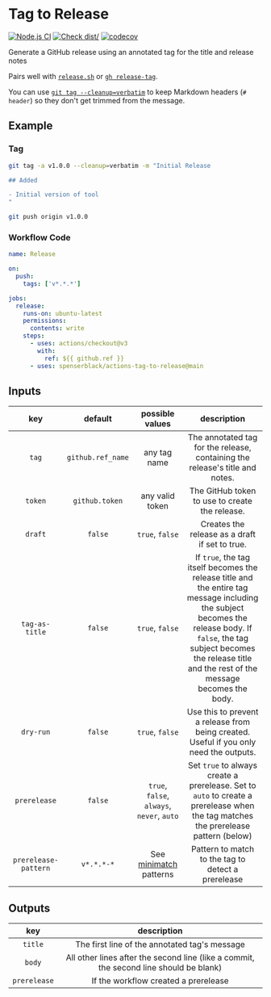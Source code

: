 # Tag to Release

[![Node.js CI](https://github.com/spenserblack/actions-tag-to-release/actions/workflows/ci.yml/badge.svg)](https://github.com/spenserblack/actions-tag-to-release/actions/workflows/ci.yml)
[![Check dist/](https://github.com/spenserblack/actions-tag-to-release/actions/workflows/check-dist.yml/badge.svg)](https://github.com/spenserblack/actions-tag-to-release/actions/workflows/check-dist.yml)
[![codecov](https://codecov.io/gh/spenserblack/actions-tag-to-release/branch/main/graph/badge.svg?token=abEvixe4s0)](https://codecov.io/gh/spenserblack/actions-tag-to-release)

Generate a GitHub release using an annotated tag for the title and release
notes

Pairs well with [`release.sh`][release-sh] or [`gh release-tag`][gh-release-tag].

You can use [`git tag --cleanup=verbatim`][cleanup-verbatim]
to keep Markdown headers (`# header`) so they don't get
trimmed from the message.

## Example

### Tag

```bash
git tag -a v1.0.0 --cleanup=verbatim -m "Initial Release

## Added

- Initial version of tool
"

git push origin v1.0.0
```

### Workflow Code

```yaml
name: Release

on:
  push:
    tags: ['v*.*.*']

jobs:
  release:
    runs-on: ubuntu-latest
    permissions:
      contents: write
    steps:
      - uses: actions/checkout@v3
        with:
          ref: ${{ github.ref }}
      - uses: spenserblack/actions-tag-to-release@main
```

## Inputs

|         key          |      default      |              possible values               |                                                                                                            description                                                                                                             |
| :------------------: | :---------------: | :----------------------------------------: | :--------------------------------------------------------------------------------------------------------------------------------------------------------------------------------------------------------------------------------: |
|        `tag`         | `github.ref_name` |                any tag name                |                                                                            The annotated tag for the release, containing the release's title and notes.                                                                            |
|       `token`        |  `github.token`   |              any valid token               |                                                                                           The GitHub token to use to create the release.                                                                                           |
|       `draft`        |      `false`      |              `true`, `false`               |                                                                                           Creates the release as a draft if set to true.                                                                                           |
|    `tag-as-title`    |      `false`      |              `true`, `false`               | If `true`, the tag itself becomes the release title and the entire tag message including the subject becomes the release body. If `false`, the tag subject becomes the release title and the rest of the message becomes the body. |
|      `dry-run`       |      `false`      |              `true`, `false`               |                                                                       Use this to prevent a release from being created. Useful if you only need the outputs.                                                                       |
|     `prerelease`     |      `false`      | `true`, `false`, `always`, `never`, `auto` |                                                 Set `true` to always create a prerelease. Set to `auto` to create a prerelease when the tag matches the prerelease pattern (below)                                                 |
| `prerelease-pattern` |    `v*.*.*-*`     |          See [minimatch] patterns          |                                                                                         Pattern to match to the tag to detect a prerelease                                                                                         |

## Outputs

|     key      |                                      description                                       |
| :----------: | :------------------------------------------------------------------------------------: |
|   `title`    |                     The first line of the annotated tag's message                      |
|    `body`    | All other lines after the second line (like a commit, the second line should be blank) |
| `prerelease` |                          If the workflow created a prerelease                          |

[cleanup-verbatim]: https://git-scm.com/docs/git-tag#Documentation/git-tag.txt---cleanupltmodegt
[gh-release-tag]: https://github.com/spenserblack/gh-release-tag
[minimatch]: https://www.npmjs.com/package/minimatch
[release-sh]: https://github.com/spenserblack/release.sh
